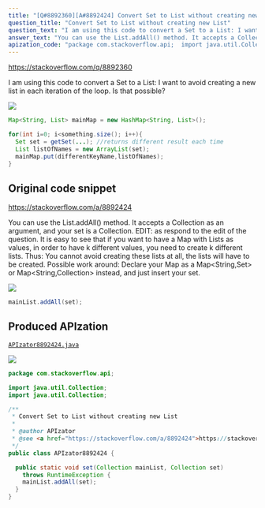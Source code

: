 ```yaml
---
title: "[Q#8892360][A#8892424] Convert Set to List without creating new List"
question_title: "Convert Set to List without creating new List"
question_text: "I am using this code to convert a Set to a List: I want to avoid creating a new list in each iteration of the loop. Is that possible?"
answer_text: "You can use the List.addAll() method. It accepts a Collection as an argument, and your set is a Collection. EDIT: as respond to the edit of the question. It is easy to see that if you want to have a Map with Lists as values, in order to have k different values, you need to create k different lists. Thus: You cannot avoid creating these lists at all, the lists will have to be created. Possible work around: Declare your Map as a Map<String,Set> or Map<String,Collection> instead, and just insert your set."
apization_code: "package com.stackoverflow.api;  import java.util.Collection; import java.util.Collection;  /**  * Convert Set to List without creating new List  *  * @author APIzator  * @see <a href=\"https://stackoverflow.com/a/8892424\">https://stackoverflow.com/a/8892424</a>  */ public class APIzator8892424 {    public static void set(Collection mainList, Collection set)     throws RuntimeException {     mainList.addAll(set);   } }"
---
```


https://stackoverflow.com/q/8892360

I am using this code to convert a Set to a List:
I want to avoid creating a new list in each iteration of the loop. Is that possible?


<div class="code-logo"><img src="/stackoverflow.png" /></div>

```java
Map<String, List> mainMap = new HashMap<String, List>();

for(int i=0; i<something.size(); i++){
  Set set = getSet(...); //returns different result each time
  List listOfNames = new ArrayList(set);
  mainMap.put(differentKeyName,listOfNames);
}
```


## Original code snippet

https://stackoverflow.com/a/8892424

You can use the List.addAll() method. It accepts a Collection as an argument, and your set is a Collection.
EDIT: as respond to the edit of the question.
It is easy to see that if you want to have a Map with Lists as values, in order to have k different values, you need to create k different lists.
Thus: You cannot avoid creating these lists at all, the lists will have to be created.
Possible work around:
Declare your Map as a Map&lt;String,Set&gt; or Map&lt;String,Collection&gt; instead, and just insert your set.

<div class="code-logo"><img src="/stackoverflow.png" /></div>

```java
mainList.addAll(set);
```

## Produced APIzation

[`APIzator8892424.java`](https://github.com/pasqualesalza/apization-temp-data/raw/master/search/APIzator8892424.java)

<div class="code-logo"><img src="/apizator.png" /></div>

```java
package com.stackoverflow.api;

import java.util.Collection;
import java.util.Collection;

/**
 * Convert Set to List without creating new List
 *
 * @author APIzator
 * @see <a href="https://stackoverflow.com/a/8892424">https://stackoverflow.com/a/8892424</a>
 */
public class APIzator8892424 {

  public static void set(Collection mainList, Collection set)
    throws RuntimeException {
    mainList.addAll(set);
  }
}

```